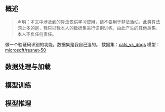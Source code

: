 ## 概述
> 声明：本文中涉及到的算法仅供学习使用，请不要用于非法活动。此类算法网上多的是，我只以我本人的数据集进行识别训练，由此产生的其他后果，本人不负任何责任。

做一个验证码识别的功能，数据集是我自己造的。
数据集：[cats_vs_dogs](https://huggingface.co/datasets/cats_vs_dogs/tree/main)
模型：[microsoft/resnet-50](https://huggingface.co/microsoft/resnet-50)
## 数据处理与加载


## 模型训练


## 模型推理
